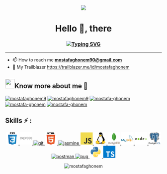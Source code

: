 <div id="header" align="center">
  <img src="https://media.giphy.com/media/du3J3cXyzhj75IOgvA/giphy.gif" width="100"/>
</div>


<h1 align="center">Hello 👋, there</h1>
<h3 align="center">
<a  href="https://git.io/typing-svg"><img src="https://readme-typing-svg.demolab.com?font=Fira+Code&pause=1000&center=true&width=435&lines=Hi%2C+i'm+Mostafa+Ghonem;Hi%2C+i'm+Developer" alt="Typing SVG" /></a> </h3>
<!-- <h3 align="center">I'm Mostafa Ghonem , a self-taught passionate Developer from Egypt</h3> -->

<!-- <div align="center">
  <img src="https://media.giphy.com/media/dWesBcTLavkZuG35MI/giphy.gif" width="500" height="200"/>
</div> -->

---

<!-- - Profile views Number
<p>
 	<img src="https://komarev.com/ghpvc/?username=mostafaghonem&style=flat-square&color=blue" alt=""/>
</P- -->


- 📫 How to reach me **mostafaghonem90@gmail.com** 
- 📄 My Trailblazer https://trailblazer.me/id/mostafaghonem 

<div align="left">
  <h2> <img src="https://camo.githubusercontent.com/4a7b6937f206904ce1f01f844c951e88a55802144aff0f840f3c68f90912aa3d/68747470733a2f2f6d656469612e74656e6f722e636f6d2f696d616765732f37653936643939346632396233383866363366376161373766663262656137382f74656e6f722e676966" data-canonical-src="https://media.tenor.com/images/7e96d994f29b388f63f7aa77ff2bea78/tenor.gif" style="max-width: 100%; display: inline-block;" data-target="animated-image.originalImage" height="30" width="30" data-target="animated-image.originalImage">Know more about me 👋</h2>


<a href="mailto:mostafaghonem90@gmail.com" target="blank">
    <img align="center" src="https://camo.githubusercontent.com/60fe4987f985f80e5b2a8663ede1c1efbd9734f50ee3176c40449355b5be42c6/68747470733a2f2f696d672e736869656c64732e696f2f62616467652f2d5361792532304869212d626c61636b3f7374796c653d666f722d7468652d6261646765266c6f676f3d676d61696c" alt="mostafaghonem9" height="30" width="120" /></a>

<a href="https://twitter.com/mostafaghonem9" target="blank">
    <img align="center" src="https://camo.githubusercontent.com/316553783a865ac3e1690d9f387380760ee06ea80594a4cbe798e2d8d892d668/68747470733a2f2f696d672e736869656c64732e696f2f62616467652f2d547769747465722d626c61636b3f7374796c653d666f722d7468652d6261646765266c6f676f3d74776974746572" alt="mostafaghonem9" height="30" width="120" /></a>
  
  <a href="https://linkedin.com/in/mostafa-ghonem" target="blank">
        <img align="center" src="https://camo.githubusercontent.com/4c080422a239ae85d1f73a5c92d4753674e1044e8dc058e034535abbfd34fa3c/68747470733a2f2f696d672e736869656c64732e696f2f62616467652f2d4c696e6b6564496e2d626c61636b3f7374796c653d666f722d7468652d6261646765266c6f676f3d4c696e6b6564696e" alt="mostafa-ghonem" height="30" width="120" /></a>
    
   <a href="https://api.whatsapp.com/send?phone=201284109614" target="blank">
         <img align="center" src="https://img.shields.io/badge/WhatsApp-25D366.svg?style=for-the-badge&logo=WhatsApp&logoColor=white" alt="mostafa-ghonem" height="30" width="120"/></a>
  
  <a href="https://trailblazer.me/id/mostafaghonem" target="blank">
         <img align="center" src="https://img.shields.io/badge/Salesforce-00A1E0?style=for-the-badge&logo=Salesforce&logoColor=white" alt="mostafa-ghonem" height="30" width="120"/></a>
  
      
<!--    <a href="https://www.upwork.com/freelancers/~01e13dab940c80828d" target="blank">
        <img align="center" src="https://img.icons8.com/external-tal-revivo-shadow-tal-revivo/96/null/external-upwork-a-global-freelancing-platform-where-    professionals-connect-and-collaborate-remotely-logo-shadow-tal-revivo.png" alt="mostafa-ghonem" height="36" width="36"/></a> -->
  
  
</div>



<h2 align="left">Skills ⚡ :</h2>
<p align="center">
    <a href="https://www.w3schools.com/css/" target="_blank" rel="noreferrer"> 
      <img src="https://raw.githubusercontent.com/devicons/devicon/master/icons/css3/css3-original-wordmark.svg" alt="css3" width="40" height="40" /> </a>
    <a href="https://expressjs.com" target="_blank" rel="noreferrer"> 
      <img src="https://raw.githubusercontent.com/devicons/devicon/master/icons/express/express-original-wordmark.svg" alt="express" width="40" height="40" /> </a>
    <a href="https://git-scm.com/" target="_blank" rel="noreferrer"> 
      <img src="https://www.vectorlogo.zone/logos/git-scm/git-scm-icon.svg" alt="git" width="40" height="40" /> </a>
    <a href="https://www.w3.org/html/" target="_blank" rel="noreferrer"> 
      <img src="https://raw.githubusercontent.com/devicons/devicon/master/icons/html5/html5-original-wordmark.svg" alt="html5" width="40" height="40" /> </a>
    <a href="https://jasmine.github.io/" target="_blank" rel="noreferrer"> 
      <img src="https://www.vectorlogo.zone/logos/jasmine/jasmine-icon.svg" alt="jasmine" width="40" height="40" /> </a>
    <a href="https://developer.mozilla.org/en-US/docs/Web/JavaScript" target="_blank" rel="noreferrer">
        <img src="https://raw.githubusercontent.com/devicons/devicon/master/icons/javascript/javascript-original.svg" alt="javascript" width="40" height="40" />
    </a>
    <a href="https://www.linux.org/" target="_blank" rel="noreferrer"> 
      <img src="https://raw.githubusercontent.com/devicons/devicon/master/icons/linux/linux-original.svg" alt="linux" width="40" height="40" /> </a>
    <a href="https://www.mongodb.com/" target="_blank" rel="noreferrer"> 
      <img src="https://raw.githubusercontent.com/devicons/devicon/master/icons/mongodb/mongodb-original-wordmark.svg" alt="mongodb" width="40" height="40" /> </a>
    <a href="https://www.mysql.com/" target="_blank" rel="noreferrer"> 
      <img src="https://raw.githubusercontent.com/devicons/devicon/master/icons/mysql/mysql-original-wordmark.svg" alt="mysql" width="40" height="40" /> </a>
    <a href="https://nodejs.org" target="_blank" rel="noreferrer"> 
      <img src="https://raw.githubusercontent.com/devicons/devicon/master/icons/nodejs/nodejs-original-wordmark.svg" alt="nodejs" width="40" height="40" /> </a>
    <a href="https://www.postgresql.org" target="_blank" rel="noreferrer">
        <img src="https://raw.githubusercontent.com/devicons/devicon/master/icons/postgresql/postgresql-original-wordmark.svg" alt="postgresql" width="40"            height="40" />
    </a>
    <a href="https://postman.com" target="_blank" rel="noreferrer"> 
      <img src="https://www.vectorlogo.zone/logos/getpostman/getpostman-icon.svg" alt="postman" width="40" height="40" /> </a>
    <a href="https://pugjs.org" target="_blank" rel="noreferrer"> 
      <img src="https://cdn.worldvectorlogo.com/logos/pug.svg" alt="pug" width="40" height="40" /> </a>
    <a href="https://www.python.org" target="_blank" rel="noreferrer"> 
      <img src="https://raw.githubusercontent.com/devicons/devicon/master/icons/python/python-original.svg" alt="python" width="40" height="40" /> </a>
    <a href="https://www.typescriptlang.org/" target="_blank" rel="noreferrer"> 
      <img src="https://raw.githubusercontent.com/devicons/devicon/master/icons/typescript/typescript-original.svg" alt="typescript" width="40" height="40" /> </a>
</p>

<p align="center">
  <img src="https://github-readme-stats.vercel.app/api/top-langs?username=mostafaghonem&show_icons=true&locale=en&layout=compact&theme=github_dark" alt="mostafaghonem"/></p>

<!---[![GitHub Streak](http://github-readme-streak-stats.herokuapp.com?user=mostafaghonem&theme=dark)](https://git.io/streak-stats)--->



